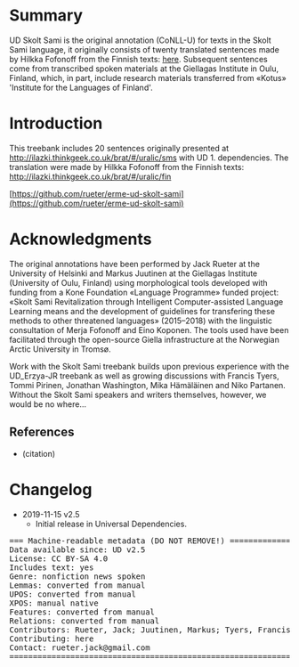 # Summary

UD Skolt Sami is the original annotation (CoNLL-U) for texts in the Skolt Sami language,
it originally consists of twenty translated sentences made by Hilkka Fofonoff from the 
Finnish texts: [here](http://ilazki.thinkgeek.co.uk/brat/#/uralic/fin). Subsequent sentences
come from transcribed spoken materials at the Giellagas Institute in Oulu, Finland, which, in part, 
include research materials transferred from «Kotus» 'Institute for the Languages of Finland'.


# Introduction

This treebank includes 20 sentences originally presented at
http://ilazki.thinkgeek.co.uk/brat/#/uralic/sms with UD 1. dependencies.
The translation were made by Hilkka Fofonoff from the Finnish texts:
http://ilazki.thinkgeek.co.uk/brat/#/uralic/fin

[https://github.com/rueter/erme-ud-skolt-sami](https://github.com/rueter/erme-ud-skolt-sami)


# Acknowledgments

The original annotations have been performed by Jack Rueter at the University of Helsinki and Markus Juutinen at the 
Giellagas Institute (University of Oulu, Finland) using morphological tools developed with funding from a Kone Foundation 
«Language Programme» funded project: «Skolt Sami Revitalization through Intelligent Computer-assisted Language Learning 
means and the development of guidelines for transfering these methods to other threatened languages» (2015–2018) with 
the linguistic consultation of Merja Fofonoff and Eino Koponen.
The tools used have been facilitated through the open-source Giella infrastructure at the Norwegian Arctic University in Tromsø.

Work with the Skolt Sami treebank builds upon previous experience with the UD_Erzya-JR treebank as well as growing discussions
with Francis Tyers, Tommi Pirinen, Jonathan Washington, Mika Hämäläinen and Niko Partanen. Without the Skolt Sami speakers and writers themselves, 
however, we would be no where…


## References

* (citation)


# Changelog

* 2019-11-15 v2.5
  * Initial release in Universal Dependencies.


<pre>
=== Machine-readable metadata (DO NOT REMOVE!) ================================
Data available since: UD v2.5
License: CC BY-SA 4.0
Includes text: yes
Genre: nonfiction news spoken
Lemmas: converted from manual
UPOS: converted from manual
XPOS: manual native
Features: converted from manual
Relations: converted from manual
Contributors: Rueter, Jack; Juutinen, Markus; Tyers, Francis; Pirinen, Tommi
Contributing: here
Contact: rueter.jack@gmail.com
===============================================================================
</pre>
